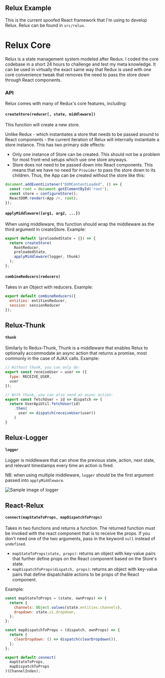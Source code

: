 ## Relux Example

This is the current spoofed React framework that I'm using to develop Relux. Relux can be found in ```src/relux```.

# Relux Core

Relux is a state management system modeled after Redux. I coded the core codebase in a short 24 hours to challenge and test my meta knowledge. It can be used in virtually the exact same way that Redux is used with one core convenience tweak that removes the need to pass the store down through React components.

### API

Relux comes with many of Redux's core features, including:

#### ```createStore(reducer[, state, middleware])```

This function will create a new store.

Unlike Redux - which instantiates a store that needs to be passed around to React components - the current iteration of Relux will internally instantiate a store instance. This has two primary side effects:
- Only one instance of Store can be created. This should not be a problem for most front-end setups which use one store anyways.
- Store does not need to be passed down into React components. This means that we have no need for ```Provider``` to pass the store down to its children. Thus, the App can be created without the store like this:

```JavaScript
document.addEventListener("DOMContentLoaded", () => {
  const root = document.getElementById('root');
  const store = configureStore();
  ReactDOM.render(<App />, root);
});
```

#### ```applyMiddleware([arg1, arg2, ...])```

When using middleware, this function should wrap the middleware as the third argument in createStore. Example:
```JavaScript
export default (preloadedState = {}) => {
  return createStore(
    RootReducer,
    preloadedState,
    applyMiddleware(logger, thunk)
  );
};
```

#### ```combineReducers(reducers)```

Takes in an Object with reducers. Example:
```JavaScript
export default combineReducers({
  entities: entitiesReducer,
  session: sessionReducer
});
```

## Relux-Thunk

#### ```thunk```

Similarly to Redux-Thunk, Thunk is a middleware that enables Relux to optionally accommodate an async action that returns a promise, most commonly in the case of AJAX calls. Example:
```JavaScript
// Without thunk, you can only do:
export const receiveUser = user => ({
  type: RECEIVE_USER,
  user
});

// With thunk, you can also send an async action:
export const fetchUser = id => dispatch => {
  return UserApiUtil.fetchUser(id)
    .then(
      user => dispatch(receiveUser(user))
    )
}
```

## Relux-Logger

#### ```logger```

Logger is middleware that can show the previous state, action, next state, and relevant timestamps every time an action is fired.

NB: when using multiple middleware, ```logger``` should be the first argument passed into ```applyMiddleware```.

![Sample image of logger](https://i.imgur.com/AvkhIVw.png)

## React-Relux

#### ```connect(mapStateToProps, mapDispatchToProps)```

Takes in two functions and returns a function. The returned function must be invoked with the react component that is to receive the props. If you don't need one of the two arguments, pass in the keyword ```null``` instead of ```undefined```.

* ```mapStateToProps(state, props)```: returns an object with key-value pairs that further define props on the React component based on the Store's state.
* ```mapDispatchToProps(dispatch, props)```: returns an object with key-value pairs that define dispatchable actions to be props of the React component.

Example:
```JavaScript
const mapStateToProps = (state, ownProps) => {
  return {
    channels: Object.values(state.entities.channels),
    dropdown: state.ui.dropdown,
  };
};

const mapDispatchToProps = (dispatch, ownProps) => {
  return {
    clearDropdown: () => dispatch(clearDropdown()),
  };
};

export default connect(
  mapStateToProps,
  mapDispatchToProps
)(ChannelIndex);
```
